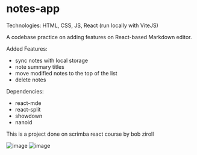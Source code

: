 # notes-app
Technologies: HTML, CSS, JS, React (run locally with ViteJS)


A codebase practice on adding features on React-based Markdown editor.

Added Features: 
- sync notes with local storage
- note summary titles
- move modified notes to the top of the list
- delete notes

Dependencies: 
- react-mde
- react-split
- showdown
- nanoid

This is a project done on scrimba react course by bob ziroll

![image](https://user-images.githubusercontent.com/75360198/219934427-41d630f9-f905-4508-a108-02a42adf13e6.png)
![image](https://user-images.githubusercontent.com/75360198/219934442-53dae86b-8669-4f9f-8b0c-2079c1f1de32.png)
